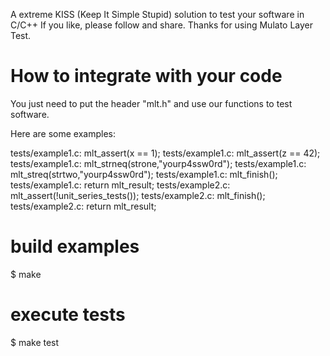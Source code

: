 A extreme KISS (Keep It Simple Stupid) solution to test your software in C/C++
If you like, please follow and share. Thanks for using Mulato Layer Test. 

# How to integrate with your code

You just need to put the header "mlt.h" and use our functions to test software.

Here are some examples:

tests/example1.c:	mlt_assert(x == 1);
tests/example1.c:	mlt_assert(z == 42);
tests/example1.c:	mlt_strneq(strone,"yourp4ssw0rd");
tests/example1.c:	mlt_streq(strtwo,"yourp4ssw0rd");
tests/example1.c:	mlt_finish();
tests/example1.c:	return mlt_result;
tests/example2.c:	mlt_assert(!unit_series_tests());
tests/example2.c:	mlt_finish();
tests/example2.c:	return mlt_result;

# build examples
$ make

# execute tests
$ make test

